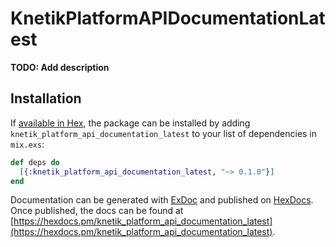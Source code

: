 # KnetikPlatformAPIDocumentationLatest

**TODO: Add description**

## Installation

If [available in Hex](https://hex.pm/docs/publish), the package can be installed
by adding `knetik_platform_api_documentation_latest` to your list of dependencies in `mix.exs`:

```elixir
def deps do
  [{:knetik_platform_api_documentation_latest, "~> 0.1.0"}]
end
```

Documentation can be generated with [ExDoc](https://github.com/elixir-lang/ex_doc)
and published on [HexDocs](https://hexdocs.pm). Once published, the docs can
be found at [https://hexdocs.pm/knetik_platform_api_documentation_latest](https://hexdocs.pm/knetik_platform_api_documentation_latest).
